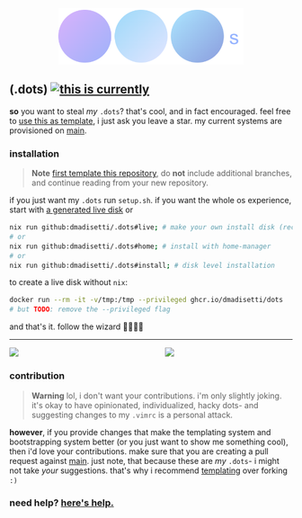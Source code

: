 <p align=center><img src=https://raw.githubusercontent.com/dmadisetti/.dots/template/.github/assets/dots.png alt=".dots logo" height=100px/></p>

## (.dots) [![this is currently](https://github.com/dmadisetti/.dots/actions/workflows/flake.yml/badge.svg?branch=main)](https://github.com/dmadisetti/.dots/actions/workflows/flake.yml)

**so** you want to steal _my_ `.dots`? that's cool, and in fact encouraged. feel free to [use this as template](https://github.com/dmadisetti/.dots/generate), i just ask you leave a star. my current systems are provisioned on [main](https://github.com/dmadisetti/.dots/tree/main).

### installation

 > **Note**
 > [first template this repository](https://github.com/dmadisetti/.dots/generate), do **not** include additional branches, and continue reading from your new repository.

if you just want my `.dots` run `setup.sh`. if you want the whole os experience, start with [a generated live disk](https://github.com/dmadisetti/.dots/actions/workflows/iso.yml) or

```bash
nix run github:dmadisetti/.dots#live; # make your own install disk (recommended)
# or
nix run github:dmadisetti/.dots#home; # install with home-manager
# or
nix run github:dmadisetti/.dots#install; # disk level installation
```

to create a live disk without `nix`:

```bash
docker run --rm -it -v/tmp:/tmp --privileged ghcr.io/dmadisetti/dots
# but TODO: remove the --privileged flag
```

and that's it. follow the wizard 🧙🏾‍♂️✨

---
<!-- anything between #examples and /examples comments will be stripped -->
<!-- #examples -->
<img src=https://user-images.githubusercontent.com/2689338/167262397-ef2f41d4-9c4f-496c-aca3-4b80ecf975b5.png align=left width=45%/>
<img src=https://user-images.githubusercontent.com/2689338/164264993-cb3c3892-35f3-4afb-9ba9-71ba778f358d.png align=right width=45%/>
<br clear="both"/>
<!-- TODO: Add lambda --> 
<!-- /examples -->

### contribution

> **Warning**
> lol, i don't want your contributions. i'm only slightly joking. it's okay to have opinionated, individualized, hacky dots- and suggesting changes to my `.vimrc` is a personal attack.

**however**, if you provide changes that make the templating system and bootstrapping system better (or you just want to show me something cool), then i'd love your contributions. make sure that you are creating a pull request against [main](https://github.com/dmadisetti/.dots/tree/main). just note, that because these are _my_ `.dots`- i might not take _your_ suggestions. that's why i recommend [templating](https://github.com/dmadisetti/.dots/generate) over forking `:)`

### need help? [here's help.](https://github.com/dmadisetti/.dots/blob/template/scripts/messages/help.md)
